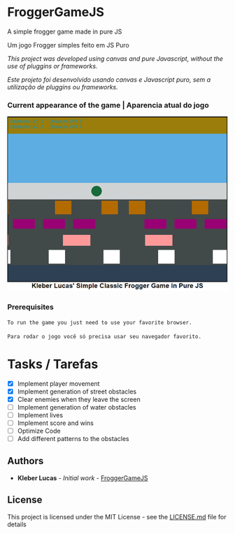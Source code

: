 # FroggerGameJS
A simple frogger game made in pure JS

Um jogo Frogger simples feito em JS Puro

_This project was developed using canvas and pure Javascript, without the use of pluggins or frameworks._

_Este projeto foi desenvolvido usando canvas e Javascript puro, sem a utilização de pluggins ou frameworks._

### Current appearance of the game | Aparencia atual do jogo

![](img/froggerScreenshot.png)

### Prerequisites
```
To run the game you just need to use your favorite browser.

Para rodar o jogo você só precisa usar seu navegador favorito.
```

# Tasks / Tarefas

- [X] Implement player movement
- [X] Implement generation of street obstacles
- [X] Clear enemies when they leave the screen
- [ ] Implement generation of water obstacles
- [ ] Implement lives
- [ ] Implement score and wins
- [ ] Optimize Code
- [ ] Add different patterns to the obstacles

## Authors

* **Kleber Lucas** - *Initial work* - [FroggerGameJS](https://github.com/KleberLucas/FroggerGameJS)

## License

This project is licensed under the MIT License - see the [LICENSE.md](LICENSE.md) file for details

